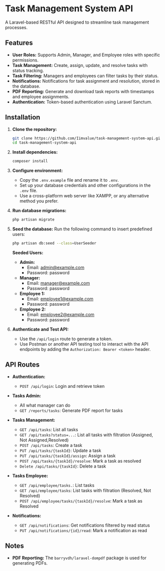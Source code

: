 # Task Management System API

A Laravel-based RESTful API designed to streamline task management processes.

## Features

-   **User Roles:** Supports Admin, Manager, and Employee roles with specific permissions.
-   **Task Management:** Create, assign, update, and resolve tasks with status tracking.
-   **Task Filtering:** Managers and employees can filter tasks by their status.
-   **Notifications:** Notifications for task assignment and resolution, stored in the database.
-   **PDF Reporting:** Generate and download task reports with timestamps and employee assignments.
-   **Authentication:** Token-based authentication using Laravel Sanctum.

## Installation

1. **Clone the repository:**

    ```bash
    git clone https://github.com/Iimvalue/task-management-system-api.git
    cd task-management-system-api
    ```

2. **Install dependencies:**

    ```bash
    composer install
    ```

3. **Configure environment:**

    - Copy the `.env.example` file and rename it to `.env`.
    - Set up your database credentials and other configurations in the `.env` file.
    - Use a cross-platform web server like XAMPP, or any alternative method you prefer.

4. **Run database migrations:**

    ```bash
    php artisan migrate
    ```

5. **Seed the database:**
   Run the following command to insert predefined users:

    ```bash
    php artisan db:seed --class=UserSeeder
    ```

    **Seeded Users:**

    - **Admin:**
        - Email: admin@example.com
        - Password: password
    - **Manager:**
        - Email: manager@example.com
        - Password: password
    - **Employee 1:**
        - Email: employee1@example.com
        - Password: password
    - **Employee 2:**
        - Email: employee2@example.com
        - Password: password

6. **Authenticate and Test API:**
    - Use the `/api/login` route to generate a token.
    - Use Postman or another API testing tool to interact with the API endpoints by adding the `Authorization: Bearer <token>` header.

## API Routes

-   **Authentication:**

    -   `POST /api/login`: Login and retrieve token

-   **Tasks Admin:**

    -   All what manager can do
    -   `GET /reports/tasks`: Generate PDF report for tasks

-   **Tasks Management:**

    -   `GET /api/tasks`: List all tasks
    -   `GET /api/tasks?status=...`: List all tasks with filtration (Assigned, Not Assigned,Resolved)
    -   `POST /api/tasks`: Create a task
    -   `PUT /api/tasks/{taskId}`: Update a task
    -   `PUT /api/tasks/{taskId}/assign`: Assign a task
    -   `POST /api/tasks/{taskId}/resolve`: Mark a task as resolved
    -   `Delete /api/tasks/{taskId}`: Delete a task

-   **Tasks Employee:**
    -   `GET /api/employee/tasks.`: List tasks
    -   `GET /api/employee/tasks`: List tasks with filtration (Resolved, Not Resolved)
    -   `POST /api/employee/tasks/{taskId}/resolve`: Mark a task as Resolved

-   **Notifications:**

    -   `GET /api/notifications`: Get notifications filtered by read status
    -   `PUT /api/notifications/{id}/read`: Mark a notification as read

## Notes

-   **PDF Reporting:** The `barryvdh/laravel-dompdf` package is used for generating PDFs.
